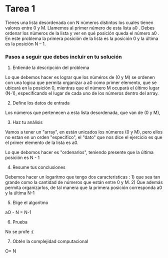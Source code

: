 # Tarea 1

Tienes una lista desordenada con N números distintos los cuales tienen valores entre 0 y M. Llamemos al primer número de esta lista a0 . Debes ordenar los números de la lista y ver en qué posición queda el número a0 . En este problema la primera posición de la lista es la posición 0 y la última es la posición N – 1.

### Pasos a seguir que debes incluir en tu solución

1. Entiende la descripción del problema

Lo que debemos hacer es lograr que los núméros de (0 y M) se ordenen con una logica que permita organizar a a0 como primer elemento, que se ubicará en la posición 0, mientras que el número M ocupará el último lugar (N-1), especificando el lugar de cada uno de los números dentro del array.

2. Define los datos de entrada

Los números que pertenecen a esta lista desordenada, que van de (0 y M), 

3. Haz tu análisis

Vamos a tener un "array", en están unicados los números (0 y M), pero ellos no estan en un orden "especifico", el "dato" que nos dice el ejercicio es que el primer elemento de la lista es a0.

Lo que debomos hacer es "ordenarlos", teniendo presente que la última posición es N - 1


4. Resume tus conclusiones

Debemos hacer un logaritmo que tengo dos caracteristicas : 1) que sea tan grande como la cantidad de números que están entre 0 y M. 2) Que además permita organizarlos, de tal manera que la primera posición corresponda a0 y la última N-1

5. Elige el algoritmo

aO - N = N-1

6. Prueba

No se profe :(

7. Obtén la complejidad computacional

O= N
